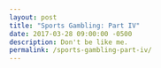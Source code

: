 ```yaml
---
layout: post
title: "Sports Gambling: Part IV"
date: 2017-03-28 09:00:00 -0500
description: Don't be like me.
permalink: /sports-gambling-part-iv/
---
```





